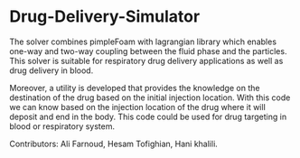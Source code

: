# Drug-Delivery-Simulator

The solver combines pimpleFoam with lagrangian library which enables one-way and two-way coupling between the fluid phase and the particles. This solver is suitable for respiratory drug delivery applications as well as drug delivery in blood.

Moreover, a utility is developed that provides the knowledge on the destination of the drug based on the initial injection location. With this code we can know based on the injection location of the drug where it will deposit and end in the body. This code could be used for drug targeting in blood or respiratory system.



Contributors: Ali Farnoud, Hesam Tofighian, Hani khalili.
